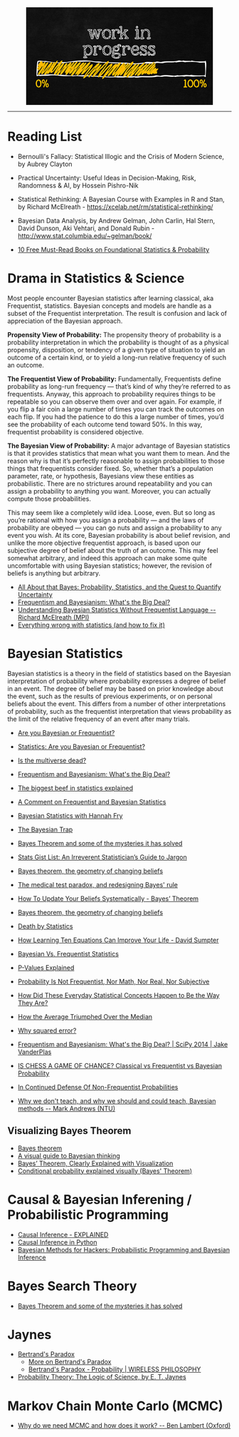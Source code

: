 <!--
Maintainer:   jeffskinnerbox@yahoo.com / www.jeffskinnerbox.me
Version:      0.0.0
-->


<div align="center">
<img src="https://raw.githubusercontent.com/jeffskinnerbox/blog/main/content/images/banners-bkgrds/work-in-progress.jpg" title="These materials require additional work and are not ready for general use." align="center" width=420px height=219px>
</div>


---------------


# Reading List

* Bernoulli's Fallacy: Statistical Illogic and the Crisis of Modern Science, by Aubrey Clayton
* Practical Uncertainty: Useful Ideas in Decision-Making, Risk, Randomness & AI, by Hossein Pishro-Nik

* Statistical Rethinking: A Bayesian Course with Examples in R and Stan, by Richard McElreath - <https://xcelab.net/rm/statistical-rethinking/>
* Bayesian Data Analysis, by Andrew Gelman, John Carlin, Hal Stern, David Dunson, Aki Vehtari, and Donald Rubin - <http://www.stat.columbia.edu/~gelman/book/>

* [10 Free Must-Read Books on Foundational Statistics & Probability](https://www.statology.org/10-free-must-read-books-on-foundational-statistics-probability/)


# Drama in Statistics & Science

Most people encounter Bayesian statistics after learning classical, aka Frequentist, statistics.
Bayesian concepts and models are handle as a subset of the Frequentist interpretation.
The result is confusion and lack of appreciation of the Bayesian approach.

**Propensity View of Probability:**
The propensity theory of probability is a probability interpretation in which the probability is thought of as a physical propensity, disposition, or tendency of a given type of situation to yield an outcome of a certain kind, or to yield a long-run relative frequency of such an outcome.

**The Frequentist View of Probability:**
Fundamentally, Frequentists define probability as long-run frequency — that’s kind of why they’re referred to as frequentists. Anyway, this approach to probability requires things to be repeatable so you can observe them over and over again. For example, if you flip a fair coin a large number of times you can track the outcomes on each flip. If you had the patience to do this a large number of times, you’d see the probability of each outcome tend toward 50%. In this way, frequentist probability is considered objective.

**The Bayesian View of Probability:**
A major advantage of Bayesian statistics is that it provides statistics that mean what you want them to mean. And the reason why is that it’s perfectly reasonable to assign probabilities to those things that frequentists consider fixed. So, whether that’s a population parameter, rate, or hypothesis, Bayesians view these entities as probabilistic. There are no strictures around repeatability and you can assign a probability to anything you want. Moreover, you can actually compute those probabilities.

This may seem like a completely wild idea. Loose, even. But so long as you’re rational with how you assign a probability — and the laws of probability are obeyed — you can go nuts and assign a probability to any event you wish. At its core, Bayesian probability is about belief revision, and unlike the more objective frequentist approach, is based upon our subjective degree of belief about the truth of an outcome. This may feel somewhat arbitrary, and indeed this approach can make some quite uncomfortable with using Bayesian statistics; however, the revision of beliefs is anything but arbitrary.





* [All About that Bayes: Probability, Statistics, and the Quest to Quantify Uncertainty](https://www.youtube.com/watch?v=eDMGDhyDxuY)
* [Frequentism and Bayesianism: What's the Big Deal?](https://www.youtube.com/watch?v=KhAUfqhLakw)
* [Understanding Bayesian Statistics Without Frequentist Language -- Richard McElreath (MPI)](https://www.youtube.com/watch?v=oHWNexYPFTY)
* [Everything wrong with statistics (and how to fix it)](https://www.youtube.com/watch?v=be2wuOaglFY)






# Bayesian Statistics

Bayesian statistics is a theory in the field of statistics based on the Bayesian interpretation of probability where probability expresses a degree of belief in an event. The degree of belief may be based on prior knowledge about the event, such as the results of previous experiments, or on personal beliefs about the event. This differs from a number of other interpretations of probability, such as the frequentist interpretation that views probability as the limit of the relative frequency of an event after many trials.

* [Are you Bayesian or Frequentist?](https://www.youtube.com/watch?v=GEFxFVESQXc)
* [Statistics: Are you Bayesian or Frequentist?](https://towardsdatascience.com/statistics-are-you-bayesian-or-frequentist-4943f953f21b)
* [Is the multiverse dead?](https://medium.com/the-infinite-universe/is-the-multiverse-dead-7a3e4dd76e5d)
* [Frequentism and Bayesianism: What's the Big Deal?](https://www.youtube.com/watch?v=KhAUfqhLakw)
* [The biggest beef in statistics explained](https://www.youtube.com/watch?v=8wVq5aGzSqY)
* [A Comment on Frequentist and Bayesian Statistics](https://medium.com/@dataforyou/a-comment-on-frequentist-and-bayesian-statistics-6a804fd4fba6)
* [Bayesian Statistics with Hannah Fry](https://www.youtube.com/watch?v=7GgLSnQ48os)
* [The Bayesian Trap](https://www.youtube.com/watch?v=R13BD8qKeTg)
* [Bayes Theorem and some of the mysteries it has solved](https://www.youtube.com/watch?v=82q3uYw6MuY)
* [Stats Gist List: An Irreverent Statistician’s Guide to Jargon](https://towardsdatascience.com/stats-gist-list-an-irreverent-statisticians-guide-to-jargon-be8173df090d)
* [Bayes theorem, the geometry of changing beliefs](https://www.youtube.com/watch?v=HZGCoVF3YvM)
* [The medical test paradox, and redesigning Bayes' rule](https://www.youtube.com/watch?v=lG4VkPoG3ko)
* [How To Update Your Beliefs Systematically - Bayes’ Theorem](https://www.youtube.com/watch?v=R13BD8qKeTg)
* [Bayes theorem, the geometry of changing beliefs](https://www.youtube.com/watch?v=HZGCoVF3YvM)
* [Death by Statistics](https://kamounlab.medium.com/death-by-statistics-e4fd7a17318)
* [How Learning Ten Equations Can Improve Your Life - David Sumpter](https://www.youtube.com/watch?v=ExCP0p7gQPU)

* [Bayesian Vs. Frequentist Statistics](https://www.youtube.com/watch?v=CfIJjKEmrd4)
* [P-Values Explained](https://www.youtube.com/watch?v=scSqDj0regU)
* [Probability Is Not Frequentist, Nor Math, Nor Real, Nor Subjective](https://www.wmbriggs.com/post/51043/)

* [How Did These Everyday Statistical Concepts Happen to Be the Way They Are?](https://medium.com/codex/how-did-these-everyday-statistical-concepts-happen-to-be-the-way-they-are-24cc9085d066)
* [How the Average Triumphed Over the Median](https://priceonomics.com/how-the-average-triumphed-over-the-median/)
* [Why squared error?](https://www.benkuhn.net/squared/)

* [Frequentism and Bayesianism: What's the Big Deal? | SciPy 2014 | Jake VanderPlas](https://www.youtube.com/watch?v=KhAUfqhLakw)
* [IS CHESS A GAME OF CHANCE? Classical vs Frequentist vs Bayesian Probability](https://www.youtube.com/watch?v=dejy4PPCFHY)
* [In Continued Defense Of Non-Frequentist Probabilities](https://www.astralcodexten.com/p/in-continued-defense-of-non-frequentist)

* [Why we don't teach, and why we should and could teach, Bayesian methods -- Mark Andrews (NTU)](https://www.youtube.com/watch?v=PtLGnNvMC2o)


## Visualizing Bayes Theorem

* [Bayes theorem](https://www.youtube.com/watch?v=HZGCoVF3YvM)
* [A visual guide to Bayesian thinking](https://www.youtube.com/watch?v=BrK7X_XlGB8)
* [Bayes’ Theorem, Clearly Explained with Visualization](https://towardsdatascience.com/bayes-theorem-clearly-explained-with-visualization-5083ea5e9b14)
* [Conditional probability explained visually (Bayes' Theorem)](https://www.youtube.com/watch?v=Zxm4Xxvzohk&list=PL87386AD236727A1B)


# Causal & Bayesian Inferening / Probabilistic Programming

* [Causal Inference - EXPLAINED](https://www.youtube.com/watch?v=Od6oAz1Op2k)
* [Causal Inference in Python](https://www.oreilly.com/library/view/causal-inference-in/9781098140243/)
* [Bayesian Methods for Hackers: Probabilistic Programming and Bayesian Inference](https://www.amazon.com/dp/B016060UHA/)


# Bayes Search Theory

* [Bayes Theorem and some of the mysteries it has solved](https://www.youtube.com/watch?v=82q3uYw6MuY)


# Jaynes

* [Bertrand's Paradox](https://www.youtube.com/watch?v=mZBwsm6B280)
  * [More on Bertrand's Paradox](https://www.youtube.com/watch?v=pJyKM-7IgAU)
  * [Bertrand's Paradox - Probability | WIRELESS PHILOSOPHY](https://www.youtube.com/watch?v=xy6xXEhbGa0)
* [Probability Theory: The Logic of Science, by E. T. Jaynes](https://bayes.wustl.edu/etj/prob/book.pdf)


# Markov Chain Monte Carlo (MCMC)

* [Why do we need MCMC and how does it work? -- Ben Lambert (Oxford)](https://www.youtube.com/watch?v=7H7IvSSty0k)

